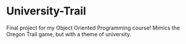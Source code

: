 # University-Trail
Final project for my Object Oriented Programming course! Mimics the Oregon Trail game, but with a theme of university.
